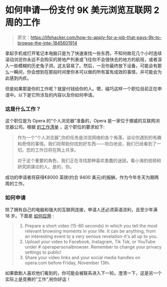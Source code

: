 # 如何申请一份支付 9K 美元浏览互联网 2 周的工作

> 原文：<https://lifehacker.com/how-to-apply-for-a-job-that-pays-9k-to-browse-the-inte-1845601914>

拿起手机或打开笔记本电脑只是为了快速查找一些东西，不知何故花几个小时连续滚动浏览你永远不会购买的房地产列表或飞往你不会很快去的地方的航班，或者深入一些模糊的历史兔子洞，这太容易了。然后，一旦你最终放下设备，可能会有那么一瞬间，你会想到在那段时间里你本可以做的所有富有成效的事情，并可能会为此感到内疚。



但是如果那是你的工作呢？就是付钱给你的人。嗯，碰巧这样一个职位目前正在申请中。以下是它所涉及的内容以及你如何申请。

### 这是什么工作？

这个职位是为 Opera 的“个人浏览器”准备的，Opera 是一家位于挪威的互联网浏览器公司。根据 [的工作清单](https://jobs.opera.com/p/8b097feb164e-personal-browser) ，这个职位的要求如下:

> 作为一个“个人浏览器”,你的任务是浏览网络的各个角落，谈论你遇到的有趣和奇怪的事情。我们将帮助你找到好东西——坦白地说，我们已经看到了一切。您的工作日将在网上共享。
> 
> 对于这个重要的角色，我们正在寻找那种喜欢愚蠢的迷因，看小海豹视频和研究阴谋论的人。是的，你。

成功的申请者将获得€8000 英镑(约合 9400 美元)的报酬，作为今年冬天为期两周的工作。

### 如何申请

除了拥有自己的电脑和强大的互联网连接，申请人还必须英语流利，且至少年满 18 岁。下面是 [如何应用](https://jobs.opera.com/p/8b097feb164e-personal-browser) :

> 1.  Prepare a short video (15-60 seconds) in which you tell the most relevant browsing moments in your life. It can be anything, from an interesting event to a very serious revelation-it's all up to you.
> 2.  Upload your video to Facebook, Instagram, Tik Tok, or YouTube under # operapersonalbrowser. Remember to change your privacy settings to public!
> 3.  Share your video links and your social media handles on opera.com before Friday, November 13th.

如果歌剧人喜欢他们看到的，你可能会被联系进入下一轮。澄清一下，这是另一个实际上是竞赛的“工作”,祝你好运！